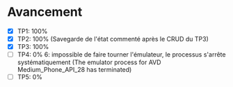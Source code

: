 # Avancement

- [x] TP1: 100%
- [x] TP2: 100% (Savegarde de l'état commenté après le CRUD du TP3)
- [x] TP3: 100%
- [ ] TP4: 0% 6: impossible de faire tourner l'émulateur, le processus s'arrête systématiquement (The emulator process for AVD Medium_Phone_API_28 has terminated)
- [ ] TP5: 0%
